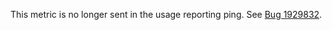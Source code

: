 This metric is no longer sent in the usage reporting ping. See [Bug 1929832](https://bugzilla.mozilla.org/show_bug.cgi?id=1929832).